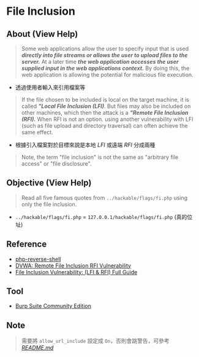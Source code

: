 # File Inclusion

## About (View Help)

> Some web applications allow the user to specify input that is used ***directly into file streams or allows the user to upload files to the server.*** At a later time ***the web application accesses the user supplied input in the web applications context.*** By doing this, the web application is allowing the potential for malicious file execution.
- 透過使用者輸入來引用檔案等
> If the file chosen to be included is local on the target machine, it is called ***"Local File Inclusion (LFI)***. But files may also be included on other machines, which then the attack is a ***"Remote File Inclusion (RFI).***
> When RFI is not an option. using another vulnerability with LFI (such as file upload and directory traversal) can often achieve the same effect.
- 根據引入檔案對於目標來說是本地 *LFI* 或遠端 *RFI* 分成兩種
> Note, the term "file inclusion" is not the same as "arbitrary file access" or "file disclosure".

## Objective (View Help)

> Read all five famous quotes from `../hackable/flags/fi.php` using only the file inclusion.
- `../hackable/flags/fi.php` = `127.0.0.1/hackable/flags/fi.php` (真的位址)

## Reference

- [php-reverse-shell](https://github.com/pentestmonkey/php-reverse-shell/blob/master/php-reverse-shell.php)
- [DVWA: Remote File Inclusion RFI Vulnerability](https://hacking.tamalweb.com/dvwa-remote-file-inclusion-rfi-vulnerability)
- [File Inclusion Vulnerability: (LFI & RFI) Full Guide](https://techsphinx.com/hacking/file-inclusion-vulnerability-full-guide/#difficulty-low)

## Tool

- [Burp Suite Community Edition](https://portswigger.net/burp/communitydownload)

## Note

> 需要將 `allow_url_include` 設定成 `On`，否則會跳警告，可參考 [*README.md*](https://github.com/WilliamChHuAn/DVWA-Writeup#install--settings)